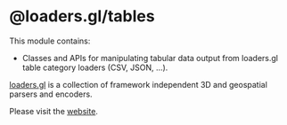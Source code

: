 # @loaders.gl/tables

This module contains:

- Classes and APIs for manipulating tabular data output from loaders.gl table category loaders (CSV, JSON, ...).

[loaders.gl](https://loaders.gl/docs) is a collection of framework independent 3D and geospatial parsers and encoders.

Please visit the [website](https://loaders.gl).
